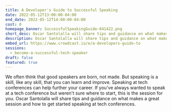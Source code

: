 ```yaml
---
title: A Developer's Guide to Successful Speaking
date: 2022-05-12T13:00:00-04:00
end_date: 2022-05-12T14:00:00-04:00
cost: 0
homepage_banner: SuccessfulSpeakingGuide-041422.png
short_desc: Oscar Santolalla will share tips and guidance on what makes a great session and how to get started speaking at tech conferences.
description: Oscar Santolalla will share tips and guidance on what makes a great session and how to get started speaking at tech conferences.
embed_url: https://www.crowdcast.io/e/a-developers-guide-to
sessions:
  - become-a-successful-tech-speaker
draft: false
featured: true
---
```


We often think that good speakers are born, not made. But speaking is a skill, like any skill, that you can learn and improve. Speaking at tech conferences can help further your career. If you've always wanted to speak at a tech conference but weren't sure where to start, this is the session for you. Oscar Santolalla will share tips and guidance on what makes a great session and how to get started speaking at tech conferences.
